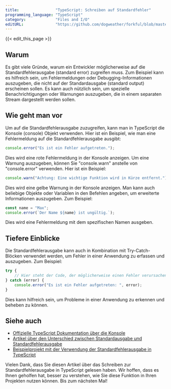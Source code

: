 ```yaml
---
title:                "TypeScript: Schreiben auf Standardfehler"
programming_language: "TypeScript"
category:             "Files and I/O"
editURL:              "https://github.com/dogweather/forkful/blob/master/content/de/typescript/writing-to-standard-error.md"
---
```


{{< edit_this_page >}}

## Warum
Es gibt viele Gründe, warum ein Entwickler möglicherweise auf die Standardfehlerausgabe (standard error) zugreifen muss. Zum Beispiel kann es hilfreich sein, um Fehlermeldungen oder Debugging-Informationen auszugeben, die nicht auf der Standardausgabe (standard output) erscheinen sollen. Es kann auch nützlich sein, um spezielle Benachrichtigungen oder Warnungen auszugeben, die in einem separaten Stream dargestellt werden sollen.

## Wie geht man vor
Um auf die Standardfehlerausgabe zuzugreifen, kann man in TypeScript die Konsole (console) Objekt verwenden. Hier ist ein Beispiel, wie man eine Fehlermeldung auf die Standardfehlerausgabe ausgibt:

```TypeScript
console.error("Es ist ein Fehler aufgetreten.");
```

Dies wird eine rote Fehlermeldung in der Konsole anzeigen. Um eine Warnung auszugeben, können Sie "console.warn" anstelle von "console.error" verwenden. Hier ist ein Beispiel:

```TypeScript
console.warn("Achtung: Eine wichtige Funktion wird in Kürze entfernt.");
```

Dies wird eine gelbe Warnung in der Konsole anzeigen. Man kann auch beliebige Objekte oder Variablen in den Befehlen angeben, um erweiterte Informationen auszugeben. Zum Beispiel:

```TypeScript
const name = "Max";
console.error(`Der Name ${name} ist ungültig.`);
```

Dies wird eine Fehlermeldung mit dem spezifischen Namen ausgeben.

## Tiefere Einblicke
Die Standardfehlerausgabe kann auch in Kombination mit Try-Catch-Blöcken verwendet werden, um Fehler in einer Anwendung zu erfassen und auszugeben. Zum Beispiel:

```TypeScript
try {
    // Hier steht der Code, der möglicherweise einen Fehler verursachen kann
} catch (error) {
    console.error("Es ist ein Fehler aufgetreten: ", error);
}
```

Dies kann hilfreich sein, um Probleme in einer Anwendung zu erkennen und beheben zu können.

## Siehe auch
- [Offizielle TypeScript Dokumentation über die Konsole](https://www.typescriptlang.org/docs/handbook/release-notes/typescript-2-3.html)
- [Artikel über den Unterschied zwischen Standardausgabe und Standardfehlerausgabe](https://www.lifewire.com/what-are-stdin-stdout-and-stderr-2626133)
- [Beispielprojekt mit der Verwendung der Standardfehlerausgabe in TypeScript](https://github.com/example-project)

Vielen Dank, dass Sie diesen Artikel über das Schreiben zur Standardfehlerausgabe in TypeScript gelesen haben. Wir hoffen, dass es Ihnen geholfen hat, besser zu verstehen, wie Sie diese Funktion in Ihren Projekten nutzen können. Bis zum nächsten Mal!
